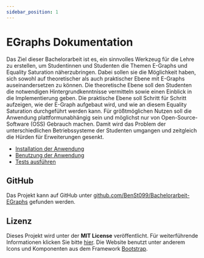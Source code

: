 ```yaml
---
sidebar_position: 1
---
```


# EGraphs Dokumentation

Das Ziel dieser Bachelorarbeit ist es, ein sinnvolles Werkzeug für die Lehre zu erstellen, um Studentinnen und Studenten die Themen E-Graphs und Equality Saturation näherzubringen. Dabei sollen sie die Möglichkeit haben, sich sowohl auf theoretischer als auch praktischer Ebene mit E-Graphs auseinandersetzen zu können. Die theoretische Ebene soll den Studenten die notwendigen Hintergrundkenntnisse vermitteln sowie einen Einblick in die Implementierung geben. Die praktische Ebene soll Schritt für Schritt aufzeigen, wie der E-Graph aufgebaut wird, und wie an diesem Equality Saturation durchgeführt werden kann. Für größtmöglichen Nutzen soll die Anwendung plattformunabhängig sein und möglichst nur von Open-Source-Software (OSS) Gebrauch machen. Damit wird das Problem der unterschiedlichen Betriebssysteme der Studenten umgangen und zeitgleich die Hürden für Erweiterungen gesenkt.

- [Installation der Anwendung](/docs/installation/)
- [Benutzung der Anwendung](/docs/benutzung/)
- [Tests ausführen](/docs/tests/installation-und-ausfuehrung/)

## GitHub

Das Projekt kann auf GitHub unter [github.com/BenSt099/Bachelorarbeit-EGraphs](https://github.com/BenSt099/Bachelorarbeit-EGraphs) gefunden werden.

## Lizenz 

Dieses Projekt wird unter der **MIT License** veröffentlicht. Für weiterführende Informationen klicken Sie bitte [hier](https://github.com/BenSt099/Bachelorarbeit-EGraphs/blob/main/LICENSE). Die Website benutzt unter anderem Icons und Komponenten aus dem Framework [Bootstrap](https://getbootstrap.com/).